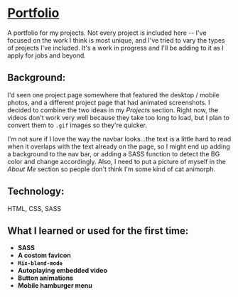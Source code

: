 # [Portfolio](https://aemann2.github.io/portfolio/)

A portfolio for my projects. Not every project is included here -- I've focused on the work I think is most unique, and I've tried to vary the types of projects I've included. It's a work in progress and I'll be adding to it as I apply for jobs and beyond.

## Background:

I'd seen one project page somewhere that featured the desktop / mobile photos, and a different project page that had animated screenshots. I decided to combine the two ideas in my _Projects_ section. Right now, the videos don't work very well because they take too long to load, but I plan to convert them to `.gif` images so they're quicker.

I'm not sure if I love the way the navbar looks...the text is a little hard to read when it overlaps with the text already on the page, so I might end up adding a background to the nav bar, or adding a SASS function to detect the BG color and change accordingly. Also, I need to put a picture of myself in the _About Me_ section so people don't think I'm some kind of cat animorph.

## Technology:

HTML, CSS, SASS

## What I learned or used for the first time:

- **SASS**
- **A costom favicon**
- **`Mix-blend-mode`**
- **Autoplaying embedded video**
- **Button animations**
- **Mobile hamburger menu**
